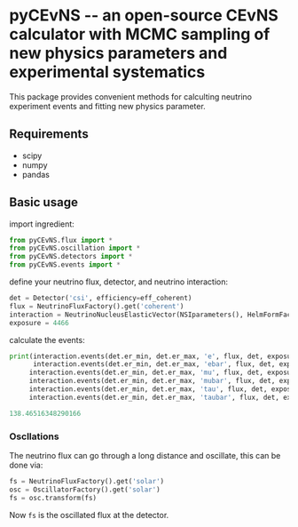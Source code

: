 # pyCEvNS -- an open-source CEvNS calculator with MCMC sampling of new physics parameters and experimental systematics

This package provides convenient methods for calculting neutrino experiment events and fitting new physics parameter.

## Requirements
* scipy
* numpy
* pandas

## Basic usage

import ingredient:
```python
from pyCEvNS.flux import *
from pyCEvNS.oscillation import *
from pyCEvNS.detectors import *
from pyCEvNS.events import *
```

define your neutrino flux, detector, and neutrino interaction:
```python
det = Detector('csi', efficiency=eff_coherent)
flux = NeutrinoFluxFactory().get('coherent')
interaction = NeutrinoNucleusElasticVector(NSIparameters(), HelmFormFactor(5.5))
exposure = 4466
```

calculate the events:
```python
print(interaction.events(det.er_min, det.er_max, 'e', flux, det, exposure) + 
      interaction.events(det.er_min, det.er_max, 'ebar', flux, det, exposure)+
     interaction.events(det.er_min, det.er_max, 'mu', flux, det, exposure)+
     interaction.events(det.er_min, det.er_max, 'mubar', flux, det, exposure)+
     interaction.events(det.er_min, det.er_max, 'tau', flux, det, exposure)+
     interaction.events(det.er_min, det.er_max, 'taubar', flux, det, exposure))
```
```python
138.46516348290166
```

### Oscllations
The neutrino flux can go through a long distance and oscillate, this can be done via:
```python
fs = NeutrinoFluxFactory().get('solar')
osc = OscillatorFactory().get('solar')
fs = osc.transform(fs)
```
Now ``fs`` is the oscillated flux at the detector.